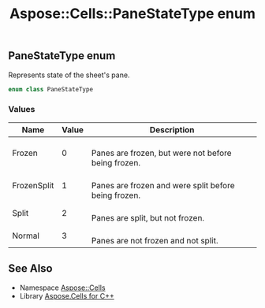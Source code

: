 ﻿---
title: Aspose::Cells::PaneStateType enum
linktitle: PaneStateType
second_title: Aspose.Cells for C++ API Reference
description: 'Aspose::Cells::PaneStateType enum. Represents state of the sheet''s pane in C++.'
type: docs
weight: 23500
url: /cpp/aspose.cells/panestatetype/
---
## PaneStateType enum


Represents state of the sheet's pane.

```cpp
enum class PaneStateType
```

### Values

| Name | Value | Description |
| --- | --- | --- |
| Frozen | 0 | <br>Panes are frozen, but were not before being frozen. |
| FrozenSplit | 1 | <br>Panes are frozen and were split before being frozen. |
| Split | 2 | <br>Panes are split, but not frozen. |
| Normal | 3 | <br>Panes are not frozen and not split. |

## See Also

* Namespace [Aspose::Cells](../)
* Library [Aspose.Cells for C++](../../)
